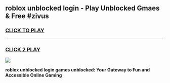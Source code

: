 
## roblox unblocked login - Play Unblocked Gmaes & Free #zivus
<h3>
<a href="https://news.freeplayer.one?title=roblox_unblocked_login&ref=24F">CLICK TO PLAY</a></h3>
<hr>

<h3>
<a href="https://news.freeplayer.one?title=roblox_unblocked_login&ref=24F">CLICK 2 PLAY</a>
  
</h3>

<a href="https://news.freeplayer.one?title=roblox_unblocked_login&ref=24F/"><img src="https://clearcache.store/games.png"></a>


**roblox unblocked login games unblocked: Your Gateway to Fun and Accessible Online Gaming**
